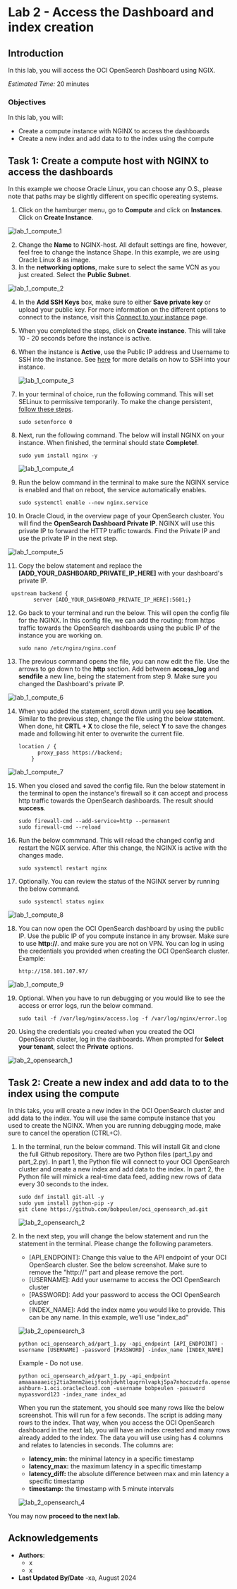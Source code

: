 # Lab 2 - Access the Dashboard and index creation

## Introduction

In this lab, you will access the OCI OpenSearch Dashboard using NGIX.

*Estimated Time:* 20 minutes

### Objectives

In this lab, you will:
* Create a compute instance with NGINX to access the dashboards
* Create a new index and add data to to the index using the compute


## Task 1: Create a compute host with NGINX to access the dashboards

In this example we choose Oracle Linux, you can choose any O.S., please note that paths may be slightly different on specific opereating systems.

1.	Click on the hamburger menu, go to **Compute** and click on **Instances**. Click on **Create Instance**.

   ![lab_1_compute_1](images/compute_1.png)
   
2.	Change the **Name** to NGINX-host. All default settings are fine, however, feel free to change the Instance Shape. In this example, we are using Oracle Linux 8 as image.
3.	In the **networking options**, make sure to select the same VCN as you just created. Select the **Public Subnet**.

   ![lab_1_compute_2](images/compute_2.png)

4. In the **Add SSH Keys** box, make sure to either **Save private key** or upload your public key. For more information on the different options to connect to the instance, visit this [Connect to your instance](https://docs.oracle.com/en-us/iaas/Content/GSG/Tasks/testingconnection.htm) page.
5. When you completed the steps, click on **Create instance**. This will take 10 - 20 seconds before the instance is active.
6. When the instance is **Active**, use the Public IP address and Username to SSH into the instance. See [here](https://docs.oracle.com/en-us/iaas/Content/GSG/Tasks/testingconnection.htm) for more details on how to SSH into your instance.

   ![lab_1_compute_3](images/compute_3.png)


7. In your terminal of choice, run the following command. This will set SELinux to permissive temporarily. To make the change persistent, [follow these steps](https://community.oracle.com/customerconnect/discussion/636723/how-to-set-selinux-to-permissive-mode).
    ```
    sudo setenforce 0
    ```

8. Next, run the following command. The below will install NGINX on your instance. When finished, the terminal should state **Complete!**.
    ```
    sudo yum install nginx -y
    ```

   ![lab_1_compute_4](images/compute_4.png)



9. Run the below command in the terminal to make sure the NGINX service is enabled and that on reboot, the service automatically enables.
   ```
   sudo systemctl enable --now nginx.service
   ```
    
10. In Oracle Cloud, in the overview page of your OpenSearch cluster. You will find the **OpenSearch Dashboard Private IP**. NGINX will use this private IP to forward the HTTP traffic towards. Find the Private IP and use the private IP in the next step.

   ![lab_1_compute_5](images/compute_5.png)

11. Copy the below statement and replace the **[ADD_YOUR_DASHBOARD_PRIVATE_IP_HERE]** with your dashboard's private IP. 
   ```
    upstream backend {
           server [ADD_YOUR_DASHBOARD_PRIVATE_IP_HERE]:5601;}
   ```

12. Go back to your terminal and run the below. This will open the config file for the NGINX. In this config file, we can add the routing: from https traffic towards the OpenSearch dashboards using the public IP of the instance you are working on.
       ```
       sudo nano /etc/nginx/nginx.conf
       ```

13. The previous command opens the file, you can now edit the file. Use the arrows to go down to the **http** section. Add between **access_log** and **sendfile** a new line, being the statement from step 9. Make sure you changed the Dashboard's private IP.

   ![lab_1_compute_6](images/compute_6.png)

14. When you added the statement, scroll down until you see **location**. Similar to the previous step, change the file using the below statement. When done, hit **CRTL + X** to close the file, select **Y** to save the changes made and following hit enter to overwrite the current file.

    ```
    location / {
          proxy_pass https://backend;
        }
    ```

   ![lab_1_compute_7](images/compute_7.png)


15. When you closed and saved the config file. Run the below statement in the terminal to open the instance's firewall so it can accept and process http traffic towards the OpenSearch dashboards. The result should **success**.

    ```
    sudo firewall-cmd --add-service=http --permanent
    sudo firewall-cmd --reload
    ```

16. Run the below commmand. This will reload the changed config and restart the NGIX service. After this change, the NGINX is active with the changes made.
      ```
      sudo systemctl restart nginx
      ```

17. Optionally. You can review the status of the NGINX server by running the below command.
      ```
      sudo systemctl status nginx
      ```

   ![lab_1_compute_8](images/compute_8.png)

18. You can now open the OCI OpenSearch dashboard by using the public IP. Use the public IP of you compute instance in any browser. Make sure to use **http://**. and make sure you are not on VPN. You can log in using the credentials you provided when creating the OCI OpenSearch cluster. Example:
      ```
      http://158.101.107.97/
      ```
   ![lab_1_compute_9](images/compute_9.png)


19. Optional. When you have to run debugging or you would like to see the access or error logs, run the below command. 
      ```
      sudo tail -f /var/log/nginx/access.log -f /var/log/nginx/error.log
      ```

20. Using the credentials you created when you created the OCI OpenSearch cluster, log in the dashboards. When prompted for **Select your tenant**, select the **Private** options.

   ![lab_2_opensearch_1](images/opensearch_1.png)

   
## Task 2: Create a new index and add data to to the index using the compute

In this taks, you will create a new index in the OCI OpenSearch cluster and add data to the index. You will use the same compute instance that you used to create the NGINX. When you are running debugging mode, make sure to cancel the operation (CTRL+C).

1. In the terminal, run the below command. This will install Git and clone the full Github repository. There are two Python files (part_1.py and part_2.py). In part 1, the Python file will connect to your OCI OpenSearch cluster and create a new index and add data to the index. In part 2, the Python file will mimick a real-time data feed, adding new rows of data every 30 seconds to the index.

   ```
   sudo dnf install git-all -y
   sudo yum install python-pip -y
   git clone https://github.com/bobpeulen/oci_opensearch_ad.git
   ```

   ![lab_2_opensearch_2](images/opensearch_2.png)

2. In the next step, you will change the below statement and run the statement in the terminal. Please change the following parameters.

   - [API_ENDPOINT]: Change this value to the API endpoint of your OCI OpenSearch cluster. See the below screenshot. Make sure to remove the "http://" part and please remove the port.
   - [USERNAME]: Add your username to access the OCI OpenSearch cluster
   - [PASSWORD]: Add your password to access the OCI OpenSearch cluster
   - [INDEX_NAME]: Add the index name you would like to provide. This can be any name. In this example, we'll use "index_ad"

   ![lab_2_opensearch_3](images/opensearch_3.png)

   ```
   python oci_opensearch_ad/part_1.py -api_endpoint [API_ENDPOINT] -username [USERNAME] -password [PASSWORD] -index_name [INDEX_NAME]
   ```
   Example - Do not use.
   ```
   python oci_opensearch_ad/part_1.py -api_endpoint amaaaaaaeicj2tia3mnm2aeijfoshjdwhtlqugrnlvapkj5pa7nhoczudzfa.opensearch.us-ashburn-1.oci.oraclecloud.com -username bobpeulen -password mypassword123 -index_name index_ad
   ```

   When you run the statement, you should see many rows like the below screenshot. This will run for a few seconds. The script is adding many rows to the index. That way, when you access the OCI OpenSearch dashboard in the next lab, you will have an index created and many rows already added to the index. The data you will use using has 4 columns and relates to latencies in seconds. The columns are:
   - **latency_min:** the minimal latency in a specific timestamp
   - **latency_max:** the maximum latency in a specific timestamp
   - **latency_diff:** the absolute difference between max and min latency a specific timestamp
   - **timestamp:** the timestamp with 5 minute intervals

   ![lab_2_opensearch_4](images/opensearch_4.png)


You may now **proceed to the next lab.**

## Acknowledgements
* **Authors**:
    * x
    * x
* **Last Updated By/Date** -xa, August 2024
